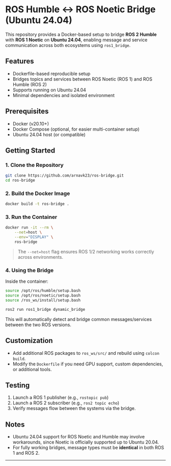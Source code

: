 # ROS Humble ↔ ROS Noetic Bridge (Ubuntu 24.04)

This repository provides a Docker-based setup to bridge **ROS 2 Humble** with **ROS 1 Noetic** on **Ubuntu 24.04**, enabling message and service communication across both ecosystems using `ros1_bridge`.

## Features

- Dockerfile-based reproducible setup
- Bridges topics and services between ROS Noetic (ROS 1) and ROS Humble (ROS 2)
- Supports running on Ubuntu 24.04
- Minimal dependencies and isolated environment

## Prerequisites

- Docker (v20.10+)
- Docker Compose (optional, for easier multi-container setup)
- Ubuntu 24.04 host (or compatible)

## Getting Started

### 1. Clone the Repository

```bash
git clone https://github.com/arnavk23/ros-bridge.git
cd ros-bridge
````

### 2. Build the Docker Image

```bash
docker build -t ros-bridge .
```

### 3. Run the Container

```bash
docker run -it --rm \
    --net=host \
    --env="DISPLAY" \
    ros-bridge
```

> The `--net=host` flag ensures ROS 1/2 networking works correctly across environments.

### 4. Using the Bridge

Inside the container:

```bash
source /opt/ros/humble/setup.bash
source /opt/ros/noetic/setup.bash
source /ros_ws/install/setup.bash

ros2 run ros1_bridge dynamic_bridge
```

This will automatically detect and bridge common messages/services between the two ROS versions.

## Customization

* Add additional ROS packages to `ros_ws/src/` and rebuild using `colcon build`.
* Modify the `Dockerfile` if you need GPU support, custom dependencies, or additional tools.

## Testing

1. Launch a ROS 1 publisher (e.g., `rostopic pub`)
2. Launch a ROS 2 subscriber (e.g., `ros2 topic echo`)
3. Verify messages flow between the systems via the bridge.

## Notes

* Ubuntu 24.04 support for ROS Noetic and Humble may involve workarounds, since Noetic is officially supported up to Ubuntu 20.04.
* For fully working bridges, message types must be **identical** in both ROS 1 and ROS 2.
---
